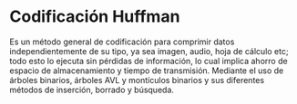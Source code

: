 # Codificación Huffman
Es un método general de codificación para comprimir datos independientemente de su tipo, ya sea imagen, audio, hoja de cálculo etc; todo esto lo ejecuta sin pérdidas de información, lo cual implica ahorro de espacio de almacenamiento y tiempo de transmisión. Mediante el uso de árboles binarios, árboles AVL y montículos binarios y sus diferentes métodos de inserción, borrado y búsqueda.
